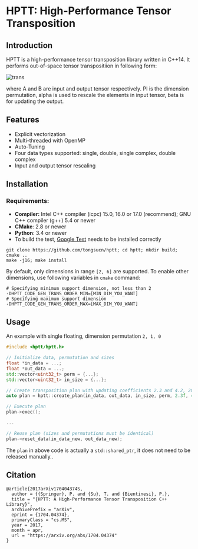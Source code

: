 # HPTT: High-Performance Tensor Transposition

## Introduction

HPTT is a high-performance tensor transposition library written in C++14.
It performs out-of-space tensor transpositiion in following form:

![trans](https://github.com/tongsucn/hptt/blob/master/doc/readme/equ_trans.png)

where A and B are input and output tensor respectively. PI is the dimension
permutation, alpha is used to rescale the elements in input tensor, beta is for
updating the output.

## Features

* Explicit vectorization
* Multi-threaded with OpenMP
* Auto-Tuning
* Four data types supported: single, double, single complex, double complex
* Input and output tensor rescaling

## Installation

### Requirements:

* **Compiler:** Intel C++ compiler (icpc) 15.0, 16.0 or 17.0 (recommend); GNU C++
compiler (g++) 5.4 or newer
* **CMake**: 2.8 or newer
* **Python**: 3.4 or newer
* To build the test, [Google Test](https://github.com/google/googletest) needs
to be installed correctly

```shell
git clone https://github.com/tongsucn/hptt; cd hptt; mkdir build; cmake ..
make -j16; make install
```

By default, only dimensions in range `[2, 6]` are supported. To enable other
dimensions, use following variables in `cmake` command:

```shell
# Specifying minimum support dimension, not less than 2
-DHPTT_CODE_GEN_TRANS_ORDER_MIN=[MIN_DIM_YOU_WANT]
# Specifying maximum support dimension
-DHPTT_CODE_GEN_TRANS_ORDER_MAX=[MAX_DIM_YOU_WANT]
```

## Usage

An example with single floating, dimension permutation `2, 1, 0`
```c++
#include <hptt/hptt.h>

// Initialize data, permutation and sizes
float *in_data = ...;
float *out_data = ...;
std::vector<uint32_t> perm = {...};
std::vector<uint32_t> in_size = {...};

// Create transposition plan with updating coefficients 2.3 and 4.2, 20 threads
auto plan = hptt::create_plan(in_data, out_data, in_size, perm, 2.3f, 4.2f, 20);

// Execute plan
plan->exec();

...

// Reuse plan (sizes and permutations must be identical)
plan->reset_data(in_data_new, out_data_new);
```

The `plan` in above code is actually a `std::shared_ptr`, it does not need to
be released manually..

## Citation

```
@article{2017arXiv170404374S,
  author = {{Springer}, P. and {Su}, T. and {Bientinesi}, P.},
  title = "{HPTT: A High-Performance Tensor Transposition C++ Library}",
  archivePrefix = "arXiv",
  eprint = {1704.04374},
  primaryClass = "cs.MS",
  year = 2017,
  month = apr,
  url = "https://arxiv.org/abs/1704.04374"
}
```
